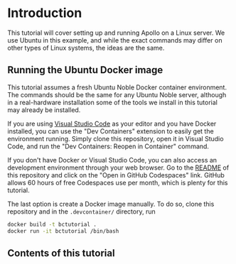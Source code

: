 # Introduction

This tutorial will cover setting up and running Apollo on a Linux server. We use
Ubuntu in this example, and while the exact commands may differ on other types
of Linux systems, the ideas are the same.

## Running the Ubuntu Docker image

This tutorial assumes a fresh Ubuntu Noble Docker container environment. The
commands should be the same for any Ubuntu Noble server, although in a
real-hardware installation some of the tools we install in this tutorial may
already be installed.

If you are using [Visual Studio Code](https://code.visualstudio.com/) as your
editor and you have Docker installed, you can use the "Dev Containers" extension
to easily get the environment running. Simply clone this repository, open it in
Visual Studio Code, and run the "Dev Containers: Reopen in Container" command.

If you don't have Docker or Visual Studio Code, you can also access an
development environment through your web browser. Go to the
[README](../README.md) of this repository and click on the "Open in GitHub
Codespaces" link. GitHub allows 60 hours of free Codespaces use per month, which
is plenty for this tutorial.

The last option is create a Docker image manually. To do so, clone this
repository and in the `.devcontainer/` directory, run

```sh
docker build -t bctutorial .
docker run -it bctutorial /bin/bash
```

## Contents of this tutorial
